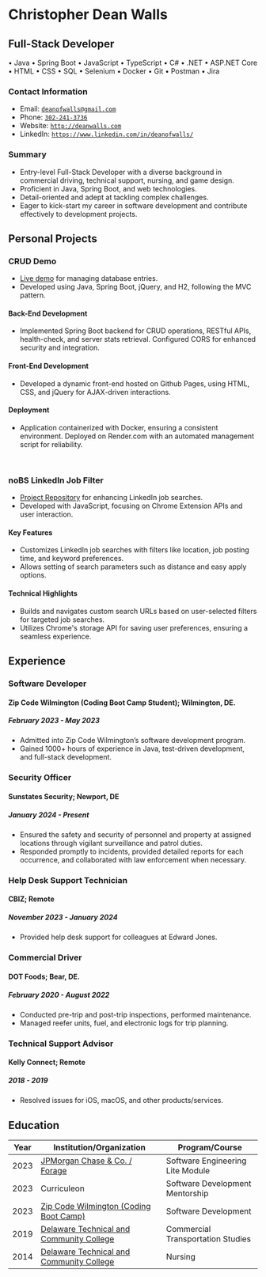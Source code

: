 <!-- <script src="http://code.jquery.com/jquery-1.4.2.min.js"></script> <script> var x = document.getElementsByClassName("site-footer-credits"); setTimeout(() => { x[0].remove(); }, 10); </script> -->

<div class="header-bar"></div>
<link rel="stylesheet" type="text/css" media="all" href="./style.css" />
<script>
    function downloadAsPDF() {
        // Assuming the PDF file is named 'sample.pdf' and resides in the same directory as your README.md
        window.location.href = 'resume.pdf';
    }
</script>
<meta property="og:title" content="Dean-Walls-Public-Portfolio" />

<!-- <button onclick="downloadAsPDF()">Download Resume As PDF</button> -->

# Christopher Dean Walls

## Full-Stack Developer
&bull; Java &bull; Spring Boot &bull; JavaScript &bull; TypeScript &bull; C# &bull; .NET &bull; ASP.NET Core &bull; HTML &bull; CSS &bull; SQL &bull; Selenium &bull; Docker &bull; Git &bull; Postman &bull; Jira

### Contact Information

* Email: [`deanofwalls@gmail.com`](mailto:deanofwalls@gmail.com)
* Phone: [`302-241-3736`](tel:+1-302-241-3736)
* Website: [`http://deanwalls.com`](http://deanwalls.com)
* LinkedIn: [`https://www.linkedin.com/in/deanofwalls/`](https://www.linkedin.com/in/deanofwalls/)

### Summary

* Entry-level Full-Stack Developer with a diverse background in commercial driving, technical support, nursing, and game design.
* Proficient in Java, Spring Boot, and web technologies.
* Detail-oriented and adept at tackling complex challenges.
* Eager to kick-start my career in software development and contribute effectively to development projects.

## Personal Projects

### CRUD Demo
  * [Live demo](http://crud_demo.deanwalls.com) for managing database entries.
  * Developed using Java, Spring Boot, jQuery, and H2, following the MVC pattern.

#### Back-End Development
  * Implemented Spring Boot backend for CRUD operations, RESTful APIs, health-check, and server stats retrieval. Configured CORS for enhanced security and integration.

#### Front-End Development
  * Developed a dynamic front-end hosted on Github Pages, using HTML, CSS, and jQuery for AJAX-driven interactions.

#### Deployment
  * Application containerized with Docker, ensuring a consistent environment. Deployed on Render.com with an automated management script for reliability.


<div style="page-break-before: always;"></div>
<br class="print-only">

### noBS LinkedIn Job Filter
  * [Project Repository](https://github.com/deanOfWalls/noBS_LinkedIn_Job_Filter) for enhancing LinkedIn job searches.
  * Developed with JavaScript, focusing on Chrome Extension APIs and user interaction.

#### Key Features
  * Customizes LinkedIn job searches with filters like location, job posting time, and keyword preferences.
  * Allows setting of search parameters such as distance and easy apply options.

#### Technical Highlights
  * Builds and navigates custom search URLs based on user-selected filters for targeted job searches.
  * Utilizes Chrome's storage API for saving user preferences, ensuring a seamless experience.


## Experience

### Software Developer

#### Zip Code Wilmington (Coding Boot Camp Student); Wilmington, DE.

##### February 2023 - May 2023

* Admitted into Zip Code Wilmington’s software development program.
* Gained 1000+ hours of experience in Java, test-driven development, and full-stack development.

### Security Officer

#### Sunstates Security; Newport, DE

##### January 2024 - Present

* Ensured the safety and security of personnel and property at assigned locations through vigilant surveillance and patrol duties.
* Responded promptly to incidents, provided detailed reports for each occurrence, and collaborated with law enforcement when necessary.

### Help Desk Support Technician

#### CBIZ; Remote

##### November 2023 - January 2024

* Provided help desk support for colleagues at Edward Jones.

### Commercial Driver

#### DOT Foods; Bear, DE.

##### February 2020 - August 2022

* Conducted pre-trip and post-trip inspections, performed maintenance.
* Managed reefer units, fuel, and electronic logs for trip planning.

### Technical Support Advisor

#### Kelly Connect; Remote

##### 2018 - 2019

* Resolved issues for iOS, macOS, and other products/services.

<!-- <div style="page-break-before: always;"></div>
<br> -->

## Education

| Year | Institution/Organization                                                                   | Program/Course                      |
|------|-------------------------------------------------------------------------------------------|------------------------------------|
| 2023 | [JPMorgan Chase & Co. / Forage](forage.pdf)                                               | Software Engineering Lite Module   |
| 2023 | Curriculeon                                                           | Software Development Mentorship    |
| 2023 | [Zip Code Wilmington (Coding Boot Camp)](zipcode.pdf)                                     | Software Development               |
| 2019 | [Delaware Technical and Community College](driverCert.pdf)                                | Commercial Transportation Studies  |
| 2014 | [Delaware Technical and Community College](lpnDiploma.pdf)                                | Nursing                            |
